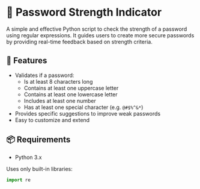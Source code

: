 # 🔐 Password Strength Indicator

A simple and effective Python script to check the strength of a password using regular expressions. It guides users to create more secure passwords by providing real-time feedback based on strength criteria.

## 🧰 Features

- Validates if a password:
  - Is at least 8 characters long
  - Contains at least one uppercase letter
  - Contains at least one lowercase letter
  - Includes at least one number
  - Has at least one special character (e.g. `@#$%^&*`)
- Provides specific suggestions to improve weak passwords
- Easy to customize and extend

## 📦 Requirements

- Python 3.x

Uses only built-in libraries:
```python
import re
